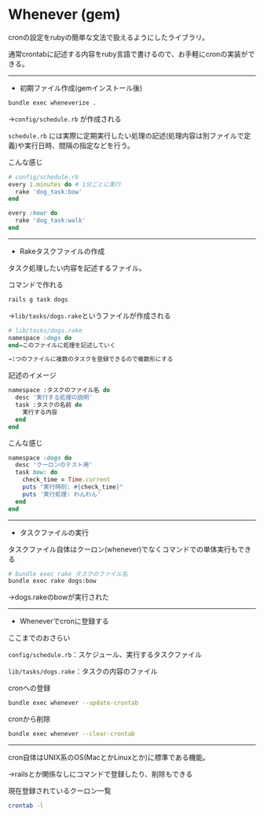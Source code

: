 # Whenever (gem)

cronの設定をrubyの簡単な文法で扱えるようにしたライブラリ。

通常crontabに記述する内容をruby言語で書けるので、お手軽にcronの実装ができる。

---

- 初期ファイル作成(gemインストール後)
```bash
bundle exec wheneverize .
```
→`config/schedule.rb` が作成される

`schedule.rb` には実際に定期実行したい処理の記述(処理内容は別ファイルで定義)や実行日時、間隔の指定などを行う。

こんな感じ
```Ruby
# config/schedule.rb
every 1.minutes do # 1分ごとに実行
  rake 'dog_task:bow'
end

every :hour do
  rake 'dog_task:walk'
end
```

---

- Rakeタスクファイルの作成

タスク処理したい内容を記述するファイル。

コマンドで作れる
```bash
rails g task dogs
```
→`lib/tasks/dogs.rake`というファイルが作成される
```Ruby
# lib/tasks/dogs.rake
namespace :dogs do
end→このファイルに処理を記述していく

→1つのファイルに複数のタスクを登録できるので複数形にする
```

記述のイメージ
```Ruby
namespace :タスクのファイル名 do
  desc '実行する処理の説明'
  task :タスクの名前 do
    実行する内容
  end
end
```
こんな感じ
```Ruby
namespace :dogs do
  desc 'クーロンのテスト用'
  task bow: do
    check_time = Time.current
    puts "実行時刻: #{check_time}"
    puts '実行処理: わんわん'
  end
end
```

---

- タスクファイルの実行

タスクファイル自体はクーロン(whenever)でなくコマンドでの単体実行もできる
```bash
# bundle exec rake タスクのファイル名
bundle exec rake dogs:bow
```
→dogs.rakeのbowが実行された

---

- Wheneverでcronに登録する

ここまでのおさらい

`config/schedule.rb`：スケジュール、実行するタスクファイル

`lib/tasks/dogs.rake`：タスクの内容のファイル

cronへの登録
```bash
bundle exec whenever --update-crontab
```

cronから削除
```bash
bundle exec whenever --clear-crontab
```

---

cron自体はUNIX系のOS(MacとかLinuxとか)に標準である機能。

→railsとか関係なしにコマンドで登録したり、削除もできる

現在登録されているクーロン一覧
```bash
crontab -l
```